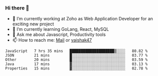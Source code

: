 ### Hi there 👋

- 🔭 I’m currently working at Zoho as Web Application Developer for an exciting new project
- 🌱 I’m currently learning GoLang, React, MySQL
- 💬 Ask me about Javascript, Productivity tools 
- 📫 How to reach me: [Mail](mailto:kvaishak007@gmail.com) or [vaishak47](https://twitter.com/vaishak47)

<!--START_SECTION:waka-->
```text
JavaScript   7 hrs 35 mins   ████████████████████▒░░░░   80.82 % 
JSON         21 mins         █░░░░░░░░░░░░░░░░░░░░░░░░   03.77 % 
Other        20 mins         █░░░░░░░░░░░░░░░░░░░░░░░░   03.59 % 
Java         17 mins         ▓░░░░░░░░░░░░░░░░░░░░░░░░   03.13 % 
Properties   15 mins         ▓░░░░░░░░░░░░░░░░░░░░░░░░   02.78 % 
```
<!--END_SECTION:waka-->
